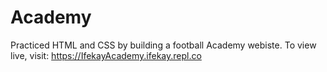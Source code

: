 # Academy
 Practiced HTML and CSS by building a football Academy webiste. 
To view live, visit:  https://IfekayAcademy.ifekay.repl.co
